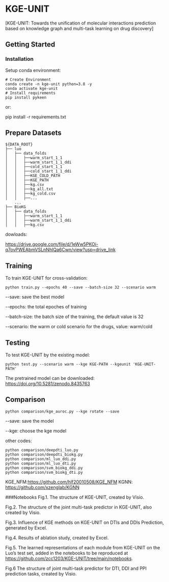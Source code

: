# KGE-UNIT


[KGE-UNIT: Towards the unification of molecular interactions prediction based on knowledge graph and multi-task learning on drug discovery]

## Getting Started

### Installation

Setup conda environment:
```
# Create Environment
conda create -n kge-unit python=3.8 -y
conda activate kge-unit
# Install requirements
pip install pykeen
```
or:

pip install -r requirements.txt

## Prepare Datasets
```
${DATA_ROOT}
├── luo
│   ├── data_folds
│   │   ├──warm_start_1_1
│   │   ├──warm_start_1_1_ddi
│   │   ├──cold_start_1_1
│   │   ├──cold_start_1_1_ddi
│   │   ├──KGE_COLD_PATH
│   │   ├──KGE_PATH
│   │   ├──kg.csv
│   │   ├──kg_all.txt
│   │   ├──kg_cold.csv
│   │   ├──...
    ...
├── BioKG
│   ├── data_folds
│   │   ├──warm_start_1_1
│   │   ├──warm_start_1_1_ddi
│   │   ├──kg.csv
```
dowloads:

https://drive.google.com/file/d/1eWw5PKOi-q7ovPWEAbmVSLnNhIQa6Cwn/view?usp=drive_link


## Training
To train KGE-UNIT for cross-validation:
```
python train.py --epochs 40 --save --batch-size 32 --scenario warm
```
--save:        save the best model

--epochs:      the total epoches of training

--batch-size:  the batch size of the training, the default value is 32

--scenario:   the warm or cold scenario for the drugs, value: warm/cold

## Testing

To test KGE-UNIT by the existing model:

```
python test.py --scenario warm --kge KGE-PATH --kgeunit 'KGE-UNIT-PATH'
```
The pretrained model can be downloaded:
https://doi.org/10.5281/zenodo.8435763


## Comparison

```
python comparison/kge_auroc.py --kge rotate --save
```

--save:        save the model

--kge:         choose the kge model

other codes:
```
python comparison/deepdti_luo.py
python comparison/deepdti_biokg.py
python comparison/ml_luo_ddi.py
python comparison/ml_luo_dti.py
python comparison/svm_biokg_ddi.py
python comparison/svm_biokg_dti.py
```
KGE_NFM:https://github.com/hlf20010508/KGE_NFM
KGNN:   https://github.com/xzenglab/KGNN



###Notebooks
Fig.1. The structure of KGE-UNIT, created by Visio. 

Fig.2. The structure of the joint multi-task predictor in KGE-UNIT, also created by Visio. 

Fig.3. Influence of KGE methods on KGE-UNIT on DTIs and DDIs Prediction, generated by Excel.

Fig.4. Results of ablation study, created by Excel. 

Fig.5. The learned representations of each module from KGE-UNIT on the Luo’s test set, 
added in the notebooks to be reproduced at https://github.com/zcc1203/KGE-UNIT/tree/main/notebooks.

Fig.6 The structure of joint multi-task predictor for DTI, DDI and PPI prediction tasks, created by Visio.
